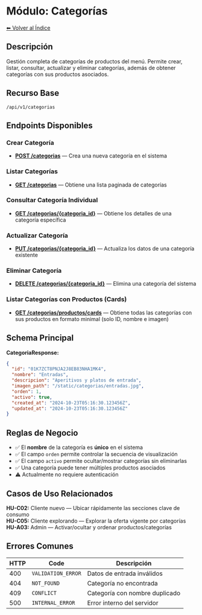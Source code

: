 # Módulo: Categorías

[⬅ Volver al Índice](../../README.md)

## Descripción

Gestión completa de categorías de productos del menú. Permite crear, listar, consultar, actualizar y eliminar categorías, además de obtener categorías con sus productos asociados.

## Recurso Base

```
/api/v1/categorias
```

## Endpoints Disponibles

### Crear Categoría
- **[POST /categorias](endpoints/POST_categorias.md)** — Crea una nueva categoría en el sistema

### Listar Categorías
- **[GET /categorias](endpoints/GET_categorias.md)** — Obtiene una lista paginada de categorías

### Consultar Categoría Individual
- **[GET /categorias/{categoria_id}](endpoints/GET_categorias_categoria_id.md)** — Obtiene los detalles de una categoría específica

### Actualizar Categoría
- **[PUT /categorias/{categoria_id}](endpoints/PUT_categorias_categoria_id.md)** — Actualiza los datos de una categoría existente

### Eliminar Categoría
- **[DELETE /categorias/{categoria_id}](endpoints/DELETE_categorias_categoria_id.md)** — Elimina una categoría del sistema

### Listar Categorías con Productos (Cards)
- **[GET /categorias/productos/cards](endpoints/GET_categorias_productos_cards.md)** — Obtiene todas las categorías con sus productos en formato minimal (solo ID, nombre e imagen)

## Schema Principal

**CategoriaResponse:**
```json
{
  "id": "01K7ZCT8PNJA2J8EB83NHA1MK4",
  "nombre": "Entradas",
  "descripcion": "Aperitivos y platos de entrada",
  "imagen_path": "/static/categorias/entradas.jpg",
  "orden": 1,
  "activo": true,
  "created_at": "2024-10-23T05:16:30.123456Z",
  "updated_at": "2024-10-23T05:16:30.123456Z"
}
```

## Reglas de Negocio

- ✅ El **nombre** de la categoría es **único** en el sistema
- ✅ El campo `orden` permite controlar la secuencia de visualización
- ✅ El campo `activo` permite ocultar/mostrar categorías sin eliminarlas
- ✅ Una categoría puede tener múltiples productos asociados
- ⚠️ Actualmente no requiere autenticación

## Casos de Uso Relacionados

**HU-C02:** Cliente nuevo — Ubicar rápidamente las secciones clave de consumo  
**HU-C05:** Cliente explorando — Explorar la oferta vigente por categorías  
**HU-A03:** Admin — Activar/ocultar y ordenar productos/categorías

## Errores Comunes

| HTTP | Code | Descripción |
|------|------|-------------|
| 400 | `VALIDATION_ERROR` | Datos de entrada inválidos |
| 404 | `NOT_FOUND` | Categoría no encontrada |
| 409 | `CONFLICT` | Categoría con nombre duplicado |
| 500 | `INTERNAL_ERROR` | Error interno del servidor |
